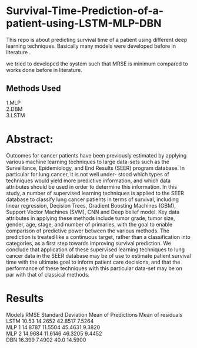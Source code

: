 # Survival-Time-Prediction-of-a-patient-using-LSTM-MLP-DBN
This repo is about predicting survival time of a patient using different deep learning techniques.
Basically many models were developed before in literature .

we tried to developed the system such that MRSE is minimum compared to works done before in literature. 

## Methods Used
1.MLP<br/>
2.DBM<br/>
3.LSTM

  
# Abstract: 
Outcomes for cancer patients have been previously estimated by applying various
machine learning techniques to large data-sets such as the Surveillance, Epidemiology, and
End Results (SEER) program database. In particular for lung cancer, it is not well under-
stood which types of techniques would yield more predictive information, and which data
attributes should be used in order to determine this information. In this study, a number of
supervised learning techniques is applied to the SEER database to classify lung cancer patients
in terms of survival, including linear regression, Decision Trees, Gradient Boosting Machines
(GBM), Support Vector Machines (SVM), CNN and Deep belief model. Key data attributes
in applying these methods include tumor grade, tumor size, gender, age, stage, and number
of primaries, with the goal to enable comparison of predictive power between the various
methods. The prediction is treated like a continuous target, rather than a classification into
categories, as a first step towards improving survival prediction. We conclude that application
of these supervised learning techniques to lung cancer data in the SEER database may be of
use to estimate patient survival time with the ultimate goal to inform patient care decisions,
and that the performance of these techniques with this particular data-set may be on par with
that of classical methods.
 
 # Results 
 
 Models    RMSE      Standard Deviation   Mean of Predictions    Mean of residuals <br/>
  LSTM     10.53           14.2652             42.8517                7.5264<br/>
  MLP 1    14.8787         11.5504             45.4631                9.3820<br/>
  MLP 2    14.9684         11.6146             46.3205                9.4452<br/>
  DBN      16.399          7.4902              40.0                   14.5900
